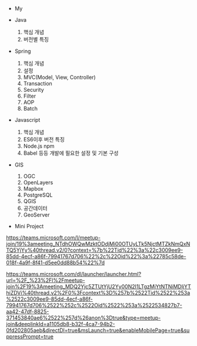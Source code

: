 * My

- Java
  1. 핵심 개념
  2. 버전별 특징
  
- Spring
  1. 핵심 개념
  2. 설정
  3. MVC(Model, View, Controller)
  4. Transaction
  5. Security
  6. Filter
  7. AOP
  8. Batch
  
- Javascript
  1. 핵심 개념
  2. ES6이후 버전 특징
  3. Node.js npm
  4. Babel 등등 개발에 필요한 설정 및 기본 구성
  
- GIS
  1. OGC
  2. OpenLayers
  3. Mapbox
  4. PostgreSQL
  5. QGIS
  6. 공간데이터
  7. GeoServer

- Mini Project

https://teams.microsoft.com/l/meetup-join/19%3ameeting_NTdhOWQwMzktODdjMi00OTUyLTk5NjctMTZkNmQxNTQ5YjYy%40thread.v2/0?context=%7b%22Tid%22%3a%22c3009ee9-85dd-4ecf-a86f-79941767d706%22%2c%22Oid%22%3a%22785c58de-018f-4a9f-8f41-d5ee0dd88b54%22%7d

https://teams.microsoft.com/dl/launcher/launcher.html?url=%2F_%23%2Fl%2Fmeetup-join%2F19%3Ameeting_MDQ2Yjc5ZTUtYjU2Yy00N2I1LTgzMjYtNTNiMDljYThiZDVi%40thread.v2%2F0%3Fcontext%3D%257b%2522Tid%2522%253a%2522c3009ee9-85dd-4ecf-a86f-79941767d706%2522%252c%2522Oid%2522%253a%2522534827b7-aa42-47df-8825-371453840ae6%2522%257d%26anon%3Dtrue&type=meetup-join&deeplinkId=a1105db8-b32f-4ca7-94b2-0fd202805aeb&directDl=true&msLaunch=true&enableMobilePage=true&suppressPrompt=true
